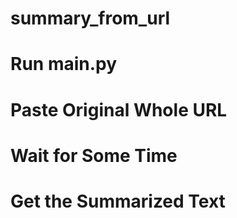 # summary_from_url

# Run main.py 
# Paste Original Whole URL
# Wait for Some Time
# Get the Summarized Text
